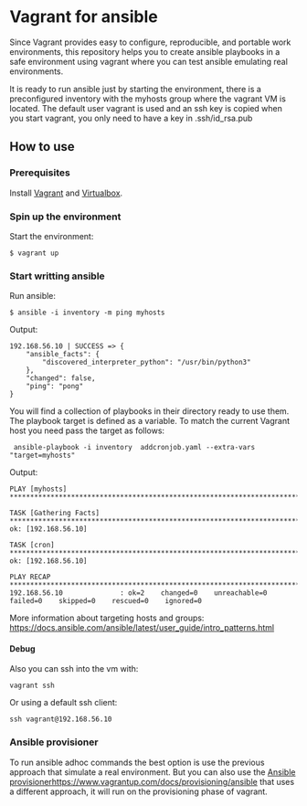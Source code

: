 # Vagrant for ansible

 Since Vagrant provides easy to configure, reproducible, and portable work environments, this repository helps you to create ansible playbooks in a safe environment using vagrant  where you can test ansible emulating real environments.

It is ready to run ansible just by starting the environment, there is a preconfigured inventory with the myhosts group where the vagrant VM is located. The default user vagrant is used and an ssh key is copied when you start vagrant, you only need to have a key in .ssh/id_rsa.pub


## How to use


### Prerequisites

Install [Vagrant](https://www.vagrantup.com/docs/installation) and [Virtualbox](https://www.vagrantup.com/docs/providers/virtualbox).

### Spin up the environment

Start the environment:

```
$ vagrant up
```
### Start writting ansible

Run ansible:

```
$ ansible -i inventory -m ping myhosts
```

Output:

```
192.168.56.10 | SUCCESS => {
    "ansible_facts": {
        "discovered_interpreter_python": "/usr/bin/python3"
    },
    "changed": false,
    "ping": "pong"
}
```

You will find a collection of playbooks in their directory ready to use them. The playbook target is defined as a variable. To match the current Vagrant host you need pass the target as follows:

```
 ansible-playbook -i inventory  addcronjob.yaml --extra-vars "target=myhosts" 
```

Output:

```
PLAY [myhosts] ******************************************************************************************************************************************************************************************************

TASK [Gathering Facts] **********************************************************************************************************************************************************************************************
ok: [192.168.56.10]

TASK [cron] *********************************************************************************************************************************************************************************************************
ok: [192.168.56.10]

PLAY RECAP **********************************************************************************************************************************************************************************************************
192.168.56.10              : ok=2    changed=0    unreachable=0    failed=0    skipped=0    rescued=0    ignored=0   
```

 More information about targeting hosts and groups: https://docs.ansible.com/ansible/latest/user_guide/intro_patterns.html


#### Debug

Also you can ssh into the vm with:

```
vagrant ssh
```

Or using a default ssh client:

```
ssh vagrant@192.168.56.10
```

### Ansible provisioner

To run ansible adhoc commands the best option is use the previous approach that simulate a real environment.  But you can also use the [Ansible provisioner](https://www.vagrantup.com/docs/installation)https://www.vagrantup.com/docs/provisioning/ansible that uses a different approach, it will run on the provisioning phase of vagrant. 